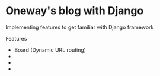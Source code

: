 # Oneway's blog with Django

Implementing features to get familiar with Django framework

Features
 - Board (Dynamic URL routing)
 - 
 - 
 -